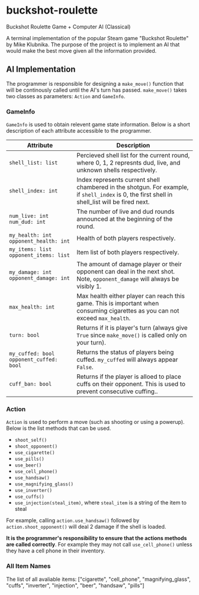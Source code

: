 # buckshot-roulette
Buckshot Roulette Game + Computer AI (Classical)

A terminal implementation of the popular Steam game "Buckshot Roulette" by Mike Klubnika. The purpose of the project is to implement an AI that would make the best move given all the information provided. 

## AI Implementation
The programmer is responsible for designing a ```make_move()``` function that will be continously called until the AI's turn has passed. ```make_move()``` takes two classes as parameters: ```Action``` and ```GameInfo```. 

### GameInfo
```GameInfo``` is used to obtain relevent game state information. Below is a short description of each attribute accessible to the programmer. 

| Attribute       | Description |
|-----------------|-----------------|
| ```shell_list: list```  | Percieved shell list for the current round, where 0, 1, 2 represnts dud, live, and unknown shells respectively.| 
| ```shell_index: int``` | Index represents current shell chambered in the shotgun. For example, if `shell_index` is 0, the first shell in shell_list will be fired next. | 
| ```num_live: int``` ```num_dud: int``` | The number of live and dud rounds announced at the beginning of the round.| 
| ```my_health: int``` ```opponent_health: int``` | Health of both players respectively.| 
| ```my_items: list``` ```opponent_items: list``` | Item list of both players respectively.| 
| ```my_damage: int``` ```opponent_damage: int``` | The amount of damage player or their opponent can deal in the next shot. Note, ```opponent_damage``` will always be visibly 1.| 
| ```max_health: int```| Max health either player can reach this game. This is important when consuming cigarettes as you can not exceed ```max_health```.| 
| ```turn: bool```|Returns if it is player's turn (always give ```True``` since ```make_move()``` is called only on your turn).| 
| ```my_cuffed: bool``` ```opponent_cuffed: bool``` | Returns the status of players being cuffed. ```my_cuffed``` will always appear ```False```.| 
| ```cuff_ban: bool```|Returns if the player is alloed to place cuffs on their opponent. This is used to prevent consecutive cuffing..| 


### Action
```Action``` is used to perform a move (such as shooting or using a powerup). Below is the list methods that can be used.
* ```shoot_self()```
* ```shoot_opponent()```
* ```use_cigarette()```
* ```use_pills()```
* ```use_beer()```
* ```use_cell_phone()```
* ```use_handsaw()```
* ```use_magnifying_glass()```
* ```use_inverter()```
* ```use_cuffs()```
* ```use_injection(steal_item)```, where ```steal_item``` is a string of the item to steal

For example, calling ```action.use_handsaw()``` followed by ```action.shoot_opponent()``` will deal 2 damage if the shell is loaded. 

**It is the programmer's responsibility to ensure that the actions methods are called correctly**. For example they may not call ```use_cell_phone()``` unless they have a cell phone in their inventory. 

### All Item Names
The list of all avaliable items: ["cigarette", "cell_phone", "magnifying_glass", "cuffs", "inverter", "injection", "beer", "handsaw", "pills"] 




